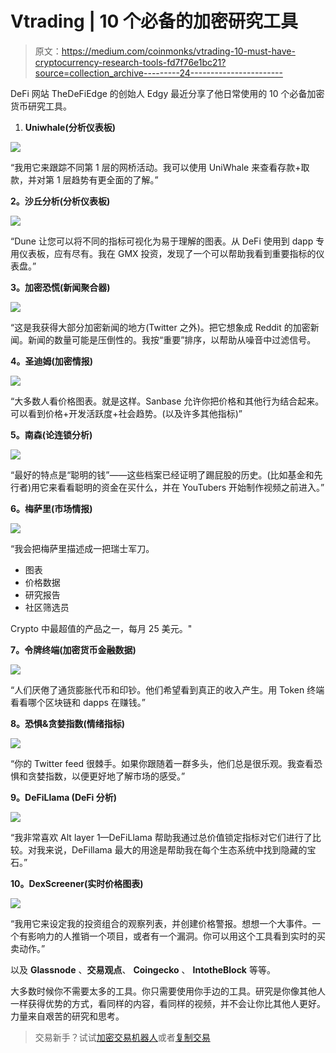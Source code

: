 # Vtrading | 10 个必备的加密研究工具

> 原文：<https://medium.com/coinmonks/vtrading-10-must-have-cryptocurrency-research-tools-fd7f76e1bc21?source=collection_archive---------24----------------------->

DeFi 网站 TheDeFiEdge 的创始人 Edgy 最近分享了他日常使用的 10 个必备加密货币研究工具。

1.  **Uniwhale(分析仪表板)**

![](img/1674c3879ae9ea99b83134607832e5c0.png)

“我用它来跟踪不同第 1 层的网桥活动。我可以使用 UniWhale 来查看存款+取款，并对第 1 层趋势有更全面的了解。”

**2。沙丘分析(分析仪表板)**

![](img/c088ad0cff9c97c35609fc87299f910c.png)

“Dune 让您可以将不同的指标可视化为易于理解的图表。从 DeFi 使用到 dapp 专用仪表板，应有尽有。我在 GMX 投资，发现了一个可以帮助我看到重要指标的仪表盘。”

**3。加密恐慌(新闻聚合器)**

![](img/65ae0f8a8c70ae4cddfd836a797e1119.png)

“这是我获得大部分加密新闻的地方(Twitter 之外)。把它想象成 Reddit 的加密新闻。新闻的数量可能是压倒性的。我按“重要”排序，以帮助从噪音中过滤信号。

**4。圣迪姆(加密情报)**

![](img/9f61d0351608c59c7daff9118f1f1974.png)

“大多数人看价格图表。就是这样。Sanbase 允许你把价格和其他行为结合起来。可以看到价格+开发活跃度+社会趋势。(以及许多其他指标)”

**5。南森(论连锁分析)**

![](img/2b09bfcf7e9bdaec31822bba6ac8a1a2.png)

“最好的特点是“聪明的钱”——这些档案已经证明了踢屁股的历史。(比如基金和先行者)用它来看看聪明的资金在买什么，并在 YouTubers 开始制作视频之前进入。”

**6。梅萨里(市场情报)**

![](img/112769ec4832d30d2c47ee852423b13f.png)

“我会把梅萨里描述成一把瑞士军刀。

*   图表
*   价格数据
*   研究报告
*   社区筛选员

Crypto 中最超值的产品之一，每月 25 美元。"

**7。令牌终端(加密货币金融数据)**

![](img/240eff1954995a9ee485da1ef0954c54.png)

“人们厌倦了通货膨胀代币和印钞。他们希望看到真正的收入产生。用 Token 终端看看哪个区块链和 dapps 在赚钱。”

**8。恐惧&贪婪指数(情绪指标)**

![](img/0fce3e2f7fdffb8d45befa902fed1ec7.png)

“你的 Twitter feed 很棘手。如果你跟随着一群多头，他们总是很乐观。我查看恐惧和贪婪指数，以便更好地了解市场的感受。”

**9。DeFiLlama (DeFi 分析)**

![](img/84461d3d7935c68c7bfad636fee48350.png)

“我非常喜欢 Alt layer 1—DeFiLlama 帮助我通过总价值锁定指标对它们进行了比较。对我来说，DeFillama 最大的用途是帮助我在每个生态系统中找到隐藏的宝石。”

**10。DexScreener(实时价格图表)**

![](img/c133c59c3209de1a83b6012eeed99298.png)

“我用它来设定我的投资组合的观察列表，并创建价格警报。想想一个大事件。一个有影响力的人推销一个项目，或者有一个漏洞。你可以用这个工具看到实时的买卖动作。”

以及 **Glassnode** 、**交易观点**、 **Coingecko** 、 **IntotheBlock** 等等。

大多数时候你不需要太多的工具。你只需要使用你手边的工具。研究是你像其他人一样获得优势的方式，看同样的内容，看同样的视频，并不会让你比其他人更好。力量来自艰苦的研究和思考。

> 交易新手？试试[加密交易机器人](/coinmonks/crypto-trading-bot-c2ffce8acb2a)或者[复制交易](/coinmonks/top-10-crypto-copy-trading-platforms-for-beginners-d0c37c7d698c)